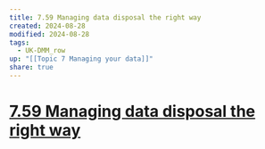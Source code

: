 ```yaml
---
title: 7.59 Managing data disposal the right way
created: 2024-08-28
modified: 2024-08-28
tags:
  - UK-DMM_row
up: "[[Topic 7 Managing your data]]"
share: true
---
```

# [7.59 Managing data disposal the right way](7.59%20Managing%20data%20disposal%20the%20right%20way.md)
